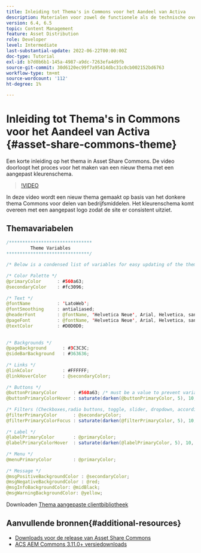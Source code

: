 ```yaml
---
title: Inleiding tot Thema's in Commons voor het Aandeel van Activa
description: Materialen voor zowel de functionele als de technische overeenkomst Activa Share Commons
version: 6.4, 6.5
topic: Content Management
feature: Asset Distribution
role: Developer
level: Intermediate
last-substantial-update: 2022-06-22T00:00:00Z
doc-type: Tutorial
exl-id: b7d0b6b1-145a-4987-a9dc-7263efa4d9fb
source-git-commit: 30d6120ec99f7a95414dbc31c0cb002152bd6763
workflow-type: tm+mt
source-wordcount: '112'
ht-degree: 1%

---
```


# Inleiding tot Thema&#39;s in Commons voor het Aandeel van Activa {#asset-share-commons-theme}

Een korte inleiding op het thema in Asset Share Commons. De video doorloopt het proces voor het maken van een nieuw thema met een aangepast kleurenschema.

>[!VIDEO](https://video.tv.adobe.com/v/20572?quality=12&learn=on)

In deze video wordt een nieuw thema gemaakt op basis van het donkere thema Commons voor delen van bedrijfsmiddelen. Het kleurenschema komt overeen met een aangepast logo zodat de site er consistent uitziet.

## Themavariabelen

```java
/*******************************
         Theme Variables
*******************************/
 
/* Below is a condensed list of variables for easy updating of the theme */
 
/* Color Palette */
@primaryColor      : #560a63;
@secondaryColor    : #fc3096;
 
/* Text */
@fontName          : 'LatoWeb';
@fontSmoothing     : antialiased;
@headerFont        : @fontName, 'Helvetica Neue', Arial, Helvetica, sans-serif;
@pageFont          : @fontName, 'Helvetica Neue', Arial, Helvetica, sans-serif;
@textColor         : #D0D0D0;
 
 
/* Backgrounds */
@pageBackground      : #3C3C3C;
@sideBarBackground   : #363636;
 
/* Links */
@linkColor           : #FFFFFF;
@linkHoverColor      : @secondaryColor;
 
/* Buttons */
@buttonPrimaryColor      : #560a63; /* must be a value to prevent variable recursion*/
@buttonPrimaryColorHover : saturate(darken(@buttonPrimaryColor, 5), 10, relative);
 
/* Filters (Checkboxes,radio buttons, toggle, slider, dropdown, accordion colors)*/
@filterPrimaryColor      : @secondaryColor;
@filterPrimaryColorFocus : saturate(darken(@filterPrimaryColor, 5), 10, relative);
 
/* Label */
@labelPrimaryColor       : @primaryColor;
@labelPrimaryColorHover  : saturate(darken(@labelPrimaryColor, 5), 10, relative);
 
/* Menu */
@menuPrimaryColor        : @primaryColor;
 
/* Message */
@msgPositiveBackgroundColor : @secondaryColor;
@msgNegativeBackgroundColor : @red;
@msgInfoBackgroundColor: @midBlack;
@msgWarningBackgroundColor: @yellow;
```

Downloaden [Thema aangepaste clientbibliotheek](assets/asc-theme-demo.zip)

## Aanvullende bronnen{#additional-resources}

* [Downloads voor de release van Asset Share Commons](https://github.com/Adobe-Marketing-Cloud/asset-share-commons/releases)
* [ACS AEM Commons 3.11.0+ versiedownloads](https://github.com/Adobe-Consulting-Services/acs-aem-commons/releases)
